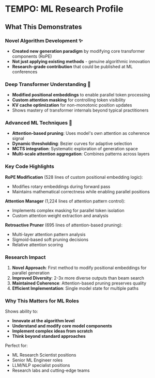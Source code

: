 # TEMPO: ML Research Profile

## What This Demonstrates

### Novel Algorithm Development ✨
- **Created new generation paradigm** by modifying core transformer components (RoPE)
- **Not just applying existing methods** - genuine algorithmic innovation
- **Research-grade contribution** that could be published at ML conferences

### Deep Transformer Understanding 🧠
- **Modified positional embeddings** to enable parallel token processing
- **Custom attention masking** for controlling token visibility
- **KV cache optimization** for non-monotonic position updates
- Shows mastery of transformer internals beyond typical practitioners

### Advanced ML Techniques 🚀
- **Attention-based pruning**: Uses model's own attention as coherence signal
- **Dynamic thresholding**: Bezier curves for adaptive selection
- **MCTS integration**: Systematic exploration of generation space
- **Multi-scale attention aggregation**: Combines patterns across layers

### Key Code Highlights

**RoPE Modification** (528 lines of custom positional embedding logic):
- Modifies rotary embeddings during forward pass
- Maintains mathematical correctness while enabling parallel positions

**Attention Manager** (1,224 lines of attention pattern control):
- Implements complex masking for parallel token isolation
- Custom attention weight extraction and analysis

**Retroactive Pruner** (695 lines of attention-based pruning):
- Multi-layer attention pattern analysis
- Sigmoid-based soft pruning decisions
- Relative attention scoring

### Research Impact

1. **Novel Approach**: First method to modify positional embeddings for parallel generation
2. **Improved Diversity**: 2-3x more diverse outputs than beam search
3. **Maintained Coherence**: Attention-based pruning preserves quality
4. **Efficient Implementation**: Single model state for multiple paths

### Why This Matters for ML Roles

Shows ability to:
- **Innovate at the algorithm level**
- **Understand and modify core model components**
- **Implement complex ideas from scratch**
- **Think beyond standard approaches**

Perfect for:
- ML Research Scientist positions
- Senior ML Engineer roles
- LLM/NLP specialist positions
- Research labs and cutting-edge teams